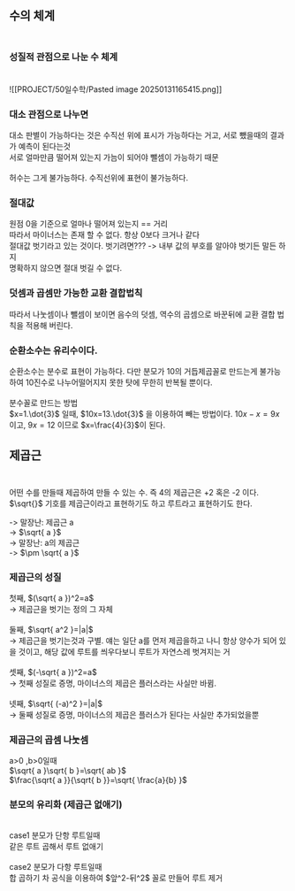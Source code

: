 ## 수의 체계<br><br>

### 성질적 관점으로 나눈 수 체계<br><br>

![[PROJECT/50일수학/Pasted image 20250131165415.png]]

### 대소 관점으로 나누면<br>
대소 판별이 가능하다는 것은 수직선 위에 표시가 가능하다는 거고, 서로 뺐을때의 결과가 예측이 된다는것<br>
서로 얼마만큼 떨어져 있는지 가늠이 되어야 뺄셈이 가능하기 때문<br>
<br>
허수는 그게 불가능하다. 수직선위에 표현이 불가능하다.<br>

### 절대값<br>
원점 0을 기준으로 얼마나 떨어져 있는지 == 거리<br>
따라서 마이너스는 존재 할 수 없다. 항상 0보다 크거나 같다<br>
절대값  벗기라고 있는 것이다. 벗기려면??? -> 내부 값의 부호를 알아야 벗기든 말든 하지<br>
명확하지 않으면 절대 벗길 수 없다.<br>

### 덧셈과 곱셈만 가능한 교환 결합법칙<br>
따라서 나눗셈이나 뺄셈이 보이면 음수의 덧셈, 역수의 곱셈으로 바꾼뒤에 교환 결합 법칙을 적용해 버린다.

### 순환소수는 유리수이다.<br>
순환소수는 분수로 표현이 가능하다. 다만 분모가 10의 거듭제곱꼴로 만드는게 불가능하여 10진수로 나누어떨어지지 못한 탓에 무한히 반복될 뿐이다.<br>
<br>
분수꼴로 만드는 방법<br>
$x=1.\dot{3}$ 일때, $10x=13.\dot{3}$ 을 이용하여 빼는 방법이다. $10x-x=9x$ 이고, $9x=12$ 이므로 $x=\frac{4}{3}$이 된다.<br>

## 제곱근<br><br>

어떤 수를 만들때 제곱하여 만들 수 있는 수. 즉 4의 제곱근은 +2 혹은 -2 이다.<br>
$\sqrt{}$ 기호를 제곱근이라고 표현하기도 하고 루트라고 표현하기도 한다.<br>

-> 말장난: 제곱근 a<br>
-> $\sqrt{ a }$<br>
-> 말장난: a의 제곱근<br>
-> $\pm \sqrt{ a }$<br>

### 제곱근의 성질<br>

첫째, $(\sqrt{ a })^2=a$<br>
-> 제곱근을 벗기는 정의 그 자체<br>
<br>
둘째, $\sqrt{ a^2 }=|a|$<br>
-> 제곱근을 벗기는것과 구별. 얘는 일단 a를 먼저 제곱을하고 나니 항상 양수가 되어 있을 것이고, 해당 값에 루트를 씌우다보니 루트가 자연스레 벗겨지는 거<br>
<br>
셋째,  $(-\sqrt{ a })^2=a$<br>
-> 첫째 성질로 증명, 마이너스의 제곱은 플러스라는 사실만 바뀜.<br>
<br>
넷째, $\sqrt{ (-a)^2 }=|a|$<br>
-> 둘째 성질로 증명, 마이너스의 제곱은 플러스가 된다는 사실만 추가되었을뿐 <br>

### 제곱근의 곱셈 나눗셈<br>
a>0 ,b>0일때 <br>
$\sqrt{ a }\sqrt{ b }=\sqrt{ ab }$<br>
$\frac{\sqrt{ a }}{\sqrt{ b }}=\sqrt{ \frac{a}{b} }$<br>

### 분모의 유리화 (제곱근 없애기)<br>
<br>
case1 분모가 단항 루트일때 <br>
같은 루트 곱해서 루트 없애기<br>
<br>
case2 분모가 다항 루트일때<br>
합 곱하기 차 공식을 이용하여 $앞^2-뒤^2$ 꼴로 만들어 루트 제거<br>


